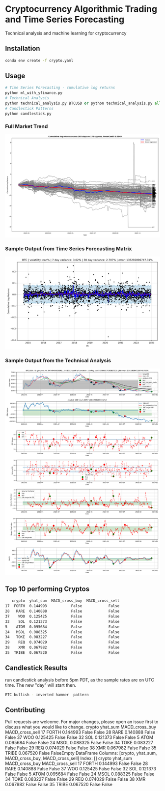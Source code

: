 # Cryptocurrency Algorithmic Trading and Time Series Forecasting

Technical analysis and machine learning for cryptocurrency

## Installation
```bash
conda env create -f crypto.yaml
```

## Usage

```python
# Time Series Forecasting - cumulative log returns
python ml_with_yfinance.py
# Technical Analysis
python technical_analysis.py BTCUSD or python technical_analysis.py all
# Candlestick Patterns
python candlestick.py
```
### Full Market Trend
![alt text](https://github.com/bszek213/cryptoML/blob/dev/full_market_trend.png)
### Sample Output from Time Series Forecasting Matrix
![alt text](https://github.com/bszek213/cryptoML/blob/dev/forecast_ML/BTC/BTC.png)

### Sample Output from the Technical Analysis
![alt text](https://github.com/bszek213/cryptoML/blob/dev/technical_analysis/BTCUSD_174.png)

## Top 10 performing Cryptos
```bash
   crypto  yhat_sum  MACD_cross_buy  MACD_cross_sell
17  FORTH  0.144993           False            False
28   RARE  0.140888           False            False
37    WOO  0.125425           False            False
32    SOL  0.121373           False            False
5    ATOM  0.095684           False            False
24   MSOL  0.088325           False            False
34   TOKE  0.083227           False            False
29    REQ  0.074029           False            False
38    XMR  0.067982           False            False
35  TRIBE  0.067520           False            False
```
## Candlestick Results
run candlestick analysis before 5pm PDT, as the sample rates are on UTC time. The
new "day" will start then.
```bash
ETC bullish - inverted hammer  pattern
```
## Contributing
Pull requests are welcome. For major changes, please open an issue first to discuss what you would like to change.
   crypto  yhat_sum  MACD_cross_buy  MACD_cross_sell
17  FORTH  0.144993           False            False
28   RARE  0.140888           False            False
37    WOO  0.125425           False            False
32    SOL  0.121373           False            False
5    ATOM  0.095684           False            False
24   MSOL  0.088325           False            False
34   TOKE  0.083227           False            False
29    REQ  0.074029           False            False
38    XMR  0.067982           False            False
35  TRIBE  0.067520           False            FalseEmpty DataFrame
Columns: [crypto, yhat_sum, MACD_cross_buy, MACD_cross_sell]
Index: []   crypto  yhat_sum  MACD_cross_buy  MACD_cross_sell
17  FORTH  0.144993           False            False
28   RARE  0.140888           False            False
37    WOO  0.125425           False            False
32    SOL  0.121373           False            False
5    ATOM  0.095684           False            False
24   MSOL  0.088325           False            False
34   TOKE  0.083227           False            False
29    REQ  0.074029           False            False
38    XMR  0.067982           False            False
35  TRIBE  0.067520           False            False